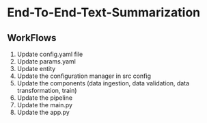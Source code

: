 # End-To-End-Text-Summarization

## WorkFlows

1. Update config.yaml file
2. Update params.yaml
3. Update entity
4. Update the configuration manager in src config
5. Update the components (data ingestion, data validation, data transformation, train)
6. Update the pipeline
7. Update the main.py
8. Update the app.py